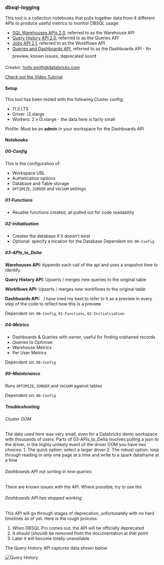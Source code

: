 ### dbsql-logging
This tool is a collection notebooks that pulls together data from 4 different APIs to produce useful metrics to monitor DBSQL usage:
* [SQL Warehouses APIs 2.0](https://docs.databricks.com/sql/api/sql-endpoints.html), referred to as the Warehouse API
* [Query History API 2.0](https://docs.databricks.com/sql/api/query-history.html), referred to as the Queries API
* [Jobs API 2.1](https://docs.databricks.com/dev-tools/api/latest/jobs.html), referred to as the Workflows API
* [Queries and Dashboards API](https://docs.databricks.com/sql/api/queries-dashboards.html), referred to as the Dashboards API  - ❗️in preview, known issues, deprecated soon❗️

Creator: holly.smith@databricks.com

[Check out the Video Tutorial](https://drive.google.com/file/d/12Sa5yT_PVb0U4XMkepeHWI9UEkuXoV_9/view?usp=sharing)

#### Setup
This tool has been tested with the following 
Cluster config: 
* 11.3 LTS 
* Driver: i3.xlarge
* Workers: 2 x i3.xlarge  - the data here is fairly small

Profile:
Must be an **admin** in your workspace for the Dashboards API

#### Notebooks

##### 00-Config
This is the configuration of:
* Workspace URL
* Authetication options
* Database and Table storage
* `OPTIMIZE`, `ZORDER` and `VACUUM` settings

##### 01-Functions
* Reuable functions created, all pulled out for code readability

##### 02-Initialisation
* Creates the database if it doesn't exist
* Optional: specify a location for the Database
Dependent on: `00-Config`

##### 03-APIs_to_Delta

**Warehouses API:** Appends each call of the api and uses a snapshot time to identify 

**Query History API:** Upserts / merges new queries to the original table

**Workflows API:** Upserts / merges new workflows to the original table

**Dashboards API:**  . I have tried my best to refer to it as a preview in every step of the code to reflect how this is a preview

Dependent on: `00-Config`, `01-Functions`, `02-Initialisation`

##### 04-Metrics
* Dashboards & Queries with owner, useful for finding orphaned records
* Queries to Optimise
* Warehouse Metrics
* Per User Metrics


Dependent on: `00-Config`


##### 99-Maintenance
Runs `OPTIMIZE`, `ZORDER` and `VACUUM` against tables

Dependent on: `00-Config`


##### Troubleshooting

###### Cluster OOM
The data used here was very small, even for a Databricks demo workspace with thousands of users. Parts of 03-APIs_to_Delta involves pulling a json to the driver, in the highly unlikely event of the driver OOM you have two choices:
1. The quick option: select a larger driver
2. The robust option: loop through reading in only one page at a time and write to a spark dataframe at a time

###### Dashboards API not sorting in new queries
There are known issues with the API. Where possible, try to use the 

###### Dashboards API has stopped working
This API will go through stages of deprecation, unfortunately with no hard timelines as of yet. Here is the rough process:
1. When DBSQL Pro comes out, the API will be officially deprecated
2. It should (*should*) be removed from the documentation at that point
3. Later it will become totally unavailable 

The Query History API captures data shown below

![Query History](https://i.imgur.com/fZaQYzT.png)
